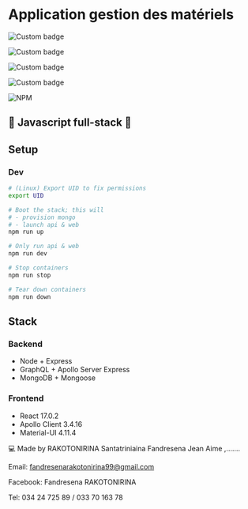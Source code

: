 # Application gestion des matériels

![Custom badge](https://img.shields.io/endpoint?label=Node&logo=Node.js&message=14.17.6&style=for-the-badge&url=https%3A%2F%2Fnodejs.org%2Fen%2F)

![Custom badge](https://img.shields.io/endpoint?label=React&message=17.2.6&logo=React&style=for-the-badge&url=https%3A%2F%2Freactjs.org)

![Custom badge](https://img.shields.io/endpoint?label=Material%20UI&message=4.11.4&logo=Mui&style=for-the-badge&url=https%3A%2F%2Fmui.com)

![Custom badge](https://img.shields.io/endpoint?label=graphql&logo=graphql&message=15.7.2&style=for-the-badge&url=https%3A%2F%2Fgraphql.org)

![NPM](https://img.shields.io/npm/l/express?label=Express&message=4.17.1&logo=express&style=for-the-badge)

## 🚀 Javascript full-stack 🚀

## Setup

### Dev

```sh
# (Linux) Export UID to fix permissions
export UID

# Boot the stack; this will
# - provision mongo
# - launch api & web
npm run up

# Only run api & web
npm run dev

# Stop containers
npm run stop

# Tear down containers
npm run down
```

## Stack

### Backend

- Node + Express
- GraphQL + Apollo Server Express
- MongoDB + Mongoose

### Frontend

- React 17.0.2
- Apollo Client 3.4.16
- Material-UI 4.11.4


💻 Made by RAKOTONIRINA Santatriniaina Fandresena Jean Aime ,.......

Email: fandresenarakotonirina99@gmail.com

Facebook: Fandresena RAKOTONIRINA

Tel: 034 24 725 89 / 033 70 163 78
